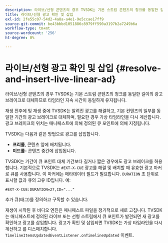 ```yaml
---
description: 라이브/선형 콘텐츠의 경우 TVSDK는 기본 스트림 콘텐츠의 청크를 동일한 길이의 광고 브레이크로 대체하므로 타임라인 지속 시간이 동일하게 유지됩니다.
title: 라이브/선형 광고 확인 및 삽입
exl-id: 2fe55c07-54d2-4a8a-a4e1-9e5ccae17ff9
source-git-commit: be43bbbd1051886c8979ff590a3197b2a7249b6a
workflow-type: tm+mt
source-wordcount: '256'
ht-degree: 0%

---
```


# 라이브/선형 광고 확인 및 삽입 {#resolve-and-insert-live-linear-ad}

라이브/선형 콘텐츠의 경우 TVSDK는 기본 스트림 콘텐츠의 청크를 동일한 길이의 광고 브레이크로 대체하므로 타임라인 지속 시간이 동일하게 유지됩니다.

재생 전후에 및 재생 중에 TVSDK는 알려진 광고를 해결하고, 기본 컨텐츠의 일부를 동일한 기간의 광고 브레이크로 대체하며, 필요한 경우 가상 타임라인을 다시 계산합니다. 광고 브레이크의 위치는 매니페스트에 의해 정의된 큐 포인트에 의해 지정됩니다.

TVSDK는 다음과 같은 방법으로 광고를 삽입합니다.

* **프리롤**, 콘텐츠 앞에 배치됩니다.
* **미드롤**- 콘텐츠 중간에 삽입됩니다.

TVSDK는 기간이 큐 포인트 대체 기간보다 길거나 짧은 경우에도 광고 브레이크를 허용합니다. 기본적으로 TVSDK는 `#EXT-X-CUE` 광고를 해결 및 배치할 때 유효한 광고 마커로 큐를 사용합니다. 이 마커에는 메타데이터 필드가 필요합니다. `DURATION` 초 단위로 표시할 값과 큐의 고유 ID입니다. 예:

```
#EXT-X-CUE:DURATION=27,ID="..."
```

추가 큐(태그)를 정의하고 구독할 수 있습니다.

재생이 시작된 후 비디오 엔진은 매니페스트 파일을 정기적으로 새로 고칩니다. TVSDK는 매니페스트에 정의된 라이브 또는 선형 스트림에서 큐 포인트가 발견되면 새 광고를 확인하고 광고를 삽입합니다. 광고가 확인 및 삽입되면 TVSDK는 가상 타임라인을 다시 계산하고 를 디스패치합니다. `TimelineItemsUpdatedEventListener.onTimelineUpdated` 이벤트.
